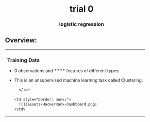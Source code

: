 

<h1 align="center"> trial 0 </h1>

<h3 align="center"> logistic regression </h3>

<h5 align="center">  </h5>




## Overview:

<table cellspacing="1" cellpadding="2" valign="middle" style="border-collapse: collapse; border: none;">
  <tbody>
    <tr style="border: none;">
      <td style="border: none;">
      <h3 > Training Data </h3>

-  0 observations  and **** features of  different types: 

  
  
- This is an unsupervised machine learning task called Clustering.
   
        </td>
      
      <td style="border: none;">
        ![](assets/HackerRank-Dashboard.png)
      </td>
      
  </tbody>
</table>
